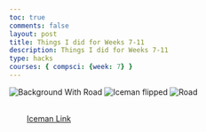 ```yaml
---
toc: true
comments: false
layout: post
title: Things I did for Weeks 7-11
description: Things I did for Weeks 7-11
type: hacks
courses: { compsci: {week: 7} }
---
```


<html>
<head>
    <meta charset="UTF-8">
    <title>My Additions to the Game</title>
</head>
<body>
<img src="{{site.baseurl}}/images/Background5.0.png" alt="Background With Road">
<img src="{{site.baseurl}}/images/Iceman-flipped.png" alt="Iceman flipped">
<img src="{{site.baseurl}}/images/Road 2.0.png" alt="Road">
    <style>
        .multiline-paragraph {
            width: 1000px; /* Set the desired width */
            white-space: pre-wrap; /* Allow text to wrap within the paragraph */
        }
    </style>
    <p class="multiline-paragraph"> 
        <a href="https://ryann96.github.io/BoxGame//2023/09/10/Iceman.html">Iceman Link</a>
    </p>
</body>
</html>
